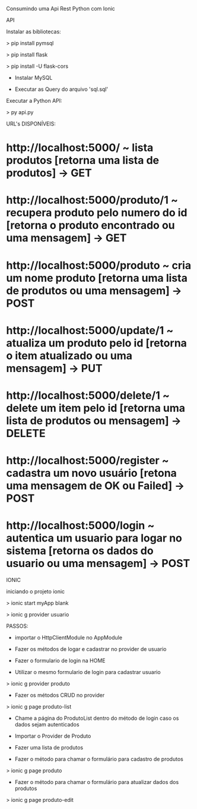 Consumindo uma Api Rest Python com Ionic

API

Instalar as bibliotecas:

\> pip install pymsql

\> pip install flask

\> pip install -U flask-cors

- Instalar MySQL

- Executar as Query do arquivo 'sql.sql'

Executar a Python API:

\> py api.py

URL's DISPONÍVEIS:

# http://localhost:5000/          ~ lista produtos [retorna uma lista de produtos] -> GET

# http://localhost:5000/produto/1 ~ recupera produto pelo numero do id [retorna o produto encontrado ou uma mensagem] -> GET

# http://localhost:5000/produto   ~ cria um nome produto [retorna uma lista de produtos ou uma mensagem] -> POST

# http://localhost:5000/update/1  ~ atualiza um produto pelo id [retorna o item atualizado ou uma mensagem] -> PUT

# http://localhost:5000/delete/1  ~ delete um item pelo id [retorna uma lista de produtos ou mensagem] -> DELETE

# http://localhost:5000/register  ~ cadastra um novo usuário [retona uma mensagem de OK ou Failed] -> POST

# http://localhost:5000/login     ~ autentica um usuario para logar no sistema [retorna os dados do usuario ou uma mensagem] -> POST

IONIC

iniciando o projeto ionic

\> ionic start myApp blank

\> ionic g provider usuario

PASSOS:

- importar o HttpClientModule no AppModule

- Fazer os métodos de logar e cadastrar no provider de usuario

- Fazer o formulario de login na HOME

- Utilizar o mesmo formulario de login para cadastrar usuario

\> ionic g provider produto

- Fazer os métodos CRUD no provider

\> ionic g page produto-list

- Chame a página do ProdutoList dentro do método de login caso os dados sejam autenticados

- Importar o Provider de Produto

- Fazer uma lista de produtos

- Fazer o método para chamar o formulário para cadastro de produtos

\> ionic g page produto

- Fazer o método para  chamar o formulário para atualizar dados dos produtos

\> ionic g page produto-edit

